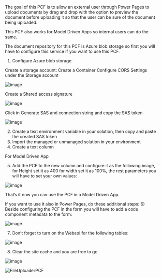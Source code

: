 The goal of this PCF is to allow an external user through Power Pages to upload documents by drag and drop with the option to preview the document before uploading it so that the user can be sure of the document being uploaded.

This PCF also works for Model Driven Apps so internal users can do the same.

The document repository for this PCF is Azure blob storage so first you will have to configure this service if you want to use this PCF.


1)	Configure Azure blob storage:

Create a storage account:
Create a Container
Configure CORS Settings under the Storage account

![image](https://github.com/walcivar/PowerPagesFileUploader/assets/5630463/cc47742e-494a-41cb-883f-7b51f2ebca96)

Create a Shared access signature

![image](https://github.com/walcivar/PowerPagesFileUploader/assets/5630463/a537ef8d-c1cd-470d-851e-7123e3ef0457)

Click in Generate SAS and connection string and copy the SAS token

![image](https://github.com/walcivar/PowerPagesFileUploader/assets/5630463/2208cecb-0918-4bd5-9d77-61ac030a5b22)

2)	Create a text environment variable in your solution, then copy and paste the created SAS token
3)	Import the managed or unmanaged solution in your environment
4)	Create a text column 

For Model Driven App

5)	Add the PCF to the new column and configure it as the following image, for Height set it as 400 for width set it as 100%, the rest parameters you will have to set your own values:

![image](https://github.com/walcivar/PowerPagesFileUploader/assets/5630463/1807b432-9803-49b3-8b71-bbb1db28ed1b)

That’s it now you can use the PCF in a Model Driven App.

If you want to use it also in Power Pages, do these additional steps:
6)	Beside configuring the PCF in the form you will have to add a code component metadata to the form:

![image](https://github.com/walcivar/PowerPagesFileUploader/assets/5630463/1e9bd7bb-f23c-442a-92fa-96d5d95c6a4c)

7)	Don’t forget to turn on the Webapi for the following tables:
   
![image](https://github.com/walcivar/PowerPagesFileUploader/assets/5630463/bc51cb35-0a0f-43a5-9f7b-29a324b771d3)

8)	Clear the site cache and you are free to go

![image](https://github.com/walcivar/PowerPagesFileUploader/assets/5630463/03ff08cf-bd97-46f7-8280-cf7397226cbc)

![FileUploaderPCF](https://github.com/walcivar/PowerPagesFileUploader/assets/5630463/f38576f7-3408-4359-914a-6621fe80825d)
